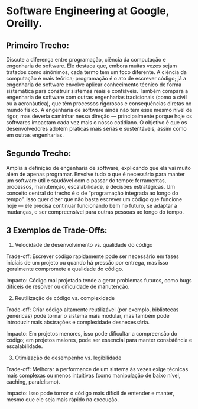 <h1> Software Engineering at Google, Oreilly. </h1>

<h2> Primeiro Trecho: </h2>
Discute a diferença entre programação, ciência da computação e engenharia de software. Ele destaca que, embora muitas vezes sejam tratados como sinônimos, cada termo tem um foco diferente. A ciência da computação é mais teórica; programação é o ato de escrever código; já a engenharia de software envolve aplicar conhecimento técnico de forma sistemática para construir sistemas reais e confiáveis. Também compara a engenharia de software com outras engenharias tradicionais (como a civil ou a aeronáutica), que têm processos rigorosos e consequências diretas no mundo físico. A engenharia de software ainda não tem esse mesmo nível de rigor, mas deveria caminhar nessa direção — principalmente porque hoje os softwares impactam cada vez mais o nosso cotidiano. O objetivo é que os desenvolvedores adotem práticas mais sérias e sustentáveis, assim como em outras engenharias.

<h2> Segundo Trecho: </h2>
Amplia a definição de engenharia de software, explicando que ela vai muito além de apenas programar. Envolve tudo o que é necessário para manter um software útil e saudável com o passar do tempo: ferramentas, processos, manutenção, escalabilidade, e decisões estratégicas. Um conceito central do trecho é o de “programação integrada ao longo do tempo”. Isso quer dizer que não basta escrever um código que funcione hoje — ele precisa continuar funcionando bem no futuro, se adaptar a mudanças, e ser compreensível para outras pessoas ao longo do tempo.

<h2> 3 Exemplos de Trade-Offs: </h2>

1. Velocidade de desenvolvimento vs. qualidade do código

Trade-off: Escrever código rapidamente pode ser necessário em fases iniciais de um projeto ou quando há pressão por entrega, mas isso geralmente compromete a qualidade do código.

Impacto: Código mal projetado tende a gerar problemas futuros, como bugs difíceis de resolver ou dificuldade de manutenção.


2. Reutilização de código vs. complexidade

Trade-off: Criar código altamente reutilizável (por exemplo, bibliotecas genéricas) pode tornar o sistema mais modular, mas também pode introduzir mais abstrações e complexidade desnecessária.

Impacto: Em projetos menores, isso pode dificultar a compreensão do código; em projetos maiores, pode ser essencial para manter consistência e escalabilidade.

3. Otimização de desempenho vs. legibilidade

Trade-off: Melhorar a performance de um sistema às vezes exige técnicas mais complexas ou menos intuitivas (como manipulação de baixo nível, caching, paralelismo).

Impacto: Isso pode tornar o código mais difícil de entender e manter, mesmo que ele seja mais rápido na execução.


